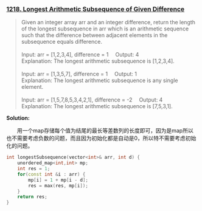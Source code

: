 ### [1218. Longest Arithmetic Subsequence of Given Difference](https://leetcode.com/problems/longest-arithmetic-subsequence-of-given-difference/description/)

> Given an integer array arr and an integer difference, return the length of the longest subsequence in arr which is an arithmetic sequence such that the difference between adjacent elements in the subsequence equals difference.\
> \
> Input: arr = [1,2,3,4], difference = 1&emsp; Output: 4\
> Explanation: The longest arithmetic subsequence is [1,2,3,4].\
> \
> Input: arr = [1,3,5,7], difference = 1&emsp; Output: 1\
> Explanation: The longest arithmetic subsequence is any single element.\
> \
> Input: arr = [1,5,7,8,5,3,4,2,1], difference = -2&emsp; Output: 4\
> Explanation: The longest arithmetic subsequence is [7,5,3,1].

**Solution:**

&emsp;&emsp;用一个map存储每个值为结尾的最长等差数列的长度即可，因为是map所以也不需要考虑负数的问题，而且因为初始化都是自动是0，所以特不需要考虑初始化的问题。

```cpp
int longestSubsequence(vector<int>& arr, int d) {
    unordered_map<int,int> mp;
    int res = 1;
    for(const int &i : arr) {
        mp[i] = 1 + mp[i - d];
        res = max(res, mp[i]);
    }
    return res;
}
```
